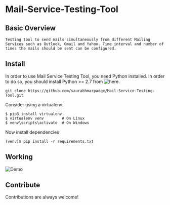 # Mail-Service-Testing-Tool

## Basic Overview

    Testing tool to send mails simultaneously from different Mailing Services such as Outlook, Gmail and Yahoo. Time interval and number of times the mails should be sent can be configured. 

## Install

  In order to use Mail Service Testing Tool, you need Python installed. In order to do so, you should install Python >= 2.7 from ![here](https://www.python.org/downloads/).

```
git clone https://github.com/saurabhmarpadge/Mail-Service-Testing-Tool.git
```

Consider using a virtualenv:

```
$ pip3 install virtualenv
$ virtualenv venv        # On Linux
$ venv\scripts\activate  # On Windows
```

Now install dependencies 

```
(venv)$ pip install -r requirements.txt
```

## Working

![Demo](https://github.com/saurabhmarpadge/Mail-Service-Testing-Tool/blob/master/Pic/demo.gif)

## Contribute
Contributions are always welcome!
